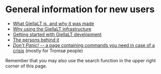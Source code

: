 General information for new users
=================================

-   [What GiellaLT is, and why it was made](infra/WhatIsThis.html)
-   [Why using the GiellaLT
    infrastructure](https://indigenous-langtech.uit.no)
-   [Getting started with GiellaLT
    development](infra/GettingStarted.html)
-   [The persons behind it](admin/people.html)
-   [*Don't Panic!* -- a page containing commands you need in case of a
    crisis](infra/DontPanic.html) (mostly for Tromsø people)

Remember that you may also use the search function in the upper right
corner of this page.
